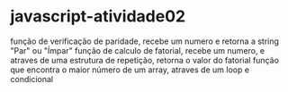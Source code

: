 # javascript-atividade02
função de verificação de paridade, recebe um numero e retorna a string "Par" ou "Ímpar"
função de calculo de fatorial, recebe um numero, e atraves de uma estrutura de repetição, retorna o valor do fatorial
função que encontra o maior número de um array, atraves de um loop e condicional